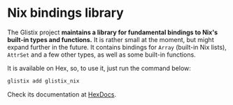 # Nix bindings library

The Glistix project **maintains a library for fundamental bindings to Nix's built-in types and functions.** It is rather small at the moment, but might expand further in the future. It contains bindings for `Array` (built-in Nix lists), `AttrSet` and a few other types, as well as some built-in functions.

It is available on Hex, so, to use it, just run the command below:

```sh
glistix add glistix_nix
```

Check its documentation at [HexDocs](https://hexdocs.pm/glistix_nix/).
